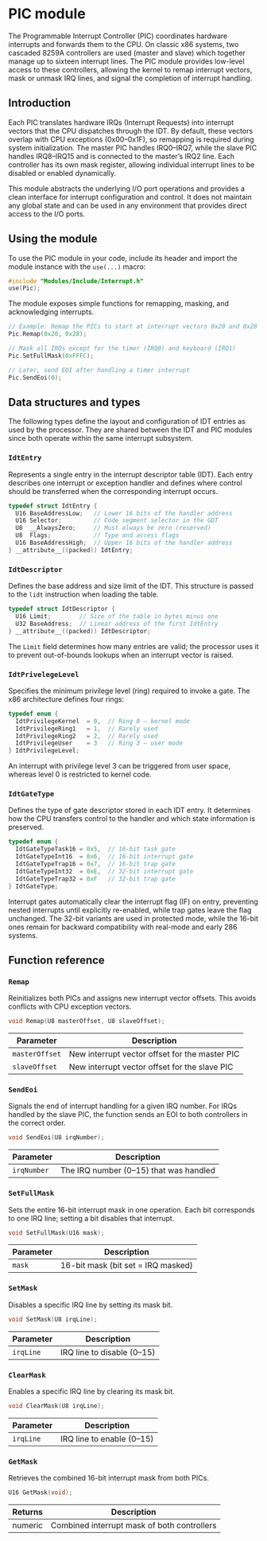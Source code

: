 # PIC module

The Programmable Interrupt Controller (PIC) coordinates hardware interrupts and forwards them to the CPU. On classic x86 systems, two cascaded 8259A controllers are used (master and slave) which together manage up to sixteen interrupt lines. The PIC module provides low-level access to these controllers, allowing the kernel to remap interrupt vectors, mask or unmask IRQ lines, and signal the completion of interrupt handling.

## Introduction
Each PIC translates hardware IRQs (Interrupt Requests) into interrupt vectors that the CPU dispatches through the IDT. By default, these vectors overlap with CPU exceptions (0x00–0x1F), so remapping is required during system initialization. The master PIC handles IRQ0–IRQ7, while the slave PIC handles IRQ8–IRQ15 and is connected to the master’s IRQ2 line. Each controller has its own mask register, allowing individual interrupt lines to be disabled or enabled dynamically.

This module abstracts the underlying I/O port operations and provides a clean interface for interrupt configuration and control. It does not maintain any global state and can be used in any environment that provides direct access to the I/O ports.


## Using the module
To use the PIC module in your code, include its header and import the module instance with the `use(...)` macro:

```c
#include "Modules/Include/Interrupt.h"
use(Pic);
```

The module exposes simple functions for remapping, masking, and acknowledging interrupts.

```c
// Example: Remap the PICs to start at interrupt vectors 0x20 and 0x28
Pic.Remap(0x20, 0x28);

// Mask all IRQs except for the timer (IRQ0) and keyboard (IRQ1)
Pic.SetFullMask(0xFFFC);

// Later, send EOI after handling a timer interrupt
Pic.SendEoi(0);
```

## Data structures and types
The following types define the layout and configuration of IDT entries as used by the processor. They are shared between the IDT and PIC modules since both operate within the same interrupt subsystem.

### `IdtEntry`
Represents a single entry in the interrupt descriptor table (IDT). Each entry describes one interrupt or exception handler and defines where control should be transferred when the corresponding interrupt occurs.

```c
typedef struct IdtEntry {
  U16 BaseAddressLow;   // Lower 16 bits of the handler address
  U16 Selector;         // Code segment selector in the GDT
  U8  __AlwaysZero;     // Must always be zero (reserved)
  U8  Flags;            // Type and access flags
  U16 BaseAddressHigh;  // Upper 16 bits of the handler address
} __attribute__((packed)) IdtEntry;
```


### `IdtDescriptor`
Defines the base address and size limit of the IDT. This structure is passed to the `lidt` instruction when loading the table.

```c
typedef struct IdtDescriptor {
  U16 Limit;        // Size of the table in bytes minus one
  U32 BaseAddress;  // Linear address of the first IdtEntry
} __attribute__((packed)) IdtDescriptor;
```

The `Limit` field determines how many entries are valid; the processor uses it to prevent out-of-bounds lookups when an interrupt vector is raised.



### `IdtPrivelegeLevel`
Specifies the minimum privilege level (ring) required to invoke a gate. The x86 architecture defines four rings:

```c
typedef enum {
  IdtPrivilegeKernel  = 0,  // Ring 0 — kernel mode
  IdtPrivilegeRing1   = 1,  // Rarely used
  IdtPrivilegeRing2   = 2,  // Rarely used
  IdtPrivilegeUser    = 3   // Ring 3 — user mode
} IdtPrivilegeLevel;
```

An interrupt with privilege level 3 can be triggered from user space, whereas level 0 is restricted to kernel code.



### `IdtGateType`
Defines the type of gate descriptor stored in each IDT entry. It determines how the CPU transfers control to the handler and which state information is preserved.

```c
typedef enum {
  IdtGateTypeTask16 = 0x5,  // 16-bit task gate
  IdtGateTypeInt16  = 0x6,  // 16-bit interrupt gate
  IdtGateTypeTrap16 = 0x7,  // 16-bit trap gate
  IdtGateTypeInt32  = 0xE,  // 32-bit interrupt gate
  IdtGateTypeTrap32 = 0xF   // 32-bit trap gate
} IdtGateType;
```

Interrupt gates automatically clear the interrupt flag (IF) on entry, preventing nested interrupts until explicitly re-enabled, while trap gates leave the flag unchanged. The 32-bit variants are used in protected mode, while the 16-bit ones remain for backward compatibility with real-mode and early 286 systems.



## Function reference

### `Remap`
Reinitializes both PICs and assigns new interrupt vector offsets. This avoids conflicts with CPU exception vectors.

```c
void Remap(U8 masterOffset, U8 slaveOffset);
```

| Parameter      | Description                                    |
| -------------- | ---------------------------------------------- |
| `masterOffset` | New interrupt vector offset for the master PIC |
| `slaveOffset`  | New interrupt vector offset for the slave PIC  |



### `SendEoi`
Signals the end of interrupt handling for a given IRQ number. For IRQs handled by the slave PIC, the function sends an EOI to both controllers in the correct order.

```c
void SendEoi(U8 irqNumber);
```

| Parameter   | Description                            |
| ----------- | -------------------------------------- |
| `irqNumber` | The IRQ number (0–15) that was handled |



### `SetFullMask`
Sets the entire 16-bit interrupt mask in one operation. Each bit corresponds to one IRQ line; setting a bit disables that interrupt.

```c
void SetFullMask(U16 mask);
```

| Parameter | Description                        |
| --------- | ---------------------------------- |
| `mask`    | 16-bit mask (bit set = IRQ masked) |



### `SetMask`
Disables a specific IRQ line by setting its mask bit.

```c
void SetMask(U8 irqLine);
```

| Parameter | Description                |
| --------- | -------------------------- |
| `irqLine` | IRQ line to disable (0–15) |



### `ClearMask`
Enables a specific IRQ line by clearing its mask bit.

```c
void ClearMask(U8 irqLine);
```

| Parameter | Description               |
| --------- | ------------------------- |
| `irqLine` | IRQ line to enable (0–15) |



### `GetMask`
Retrieves the combined 16-bit interrupt mask from both PICs.

```c
U16 GetMask(void);
```

| Returns | Description                                 |
| ------- | ------------------------------------------- |
| numeric | Combined interrupt mask of both controllers |


